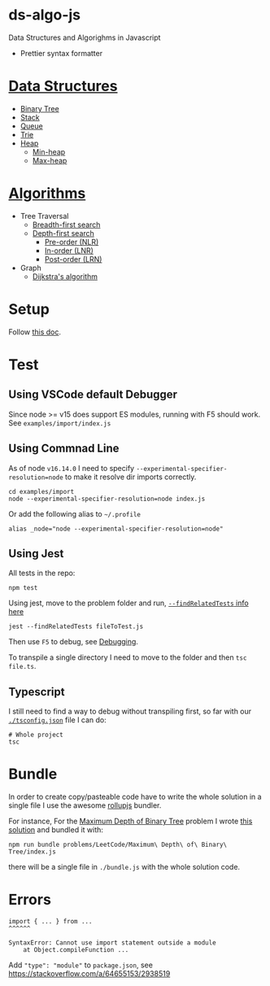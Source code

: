 # ds-algo-js
Data Structures and Algorighms in Javascript

- Prettier syntax formatter

# [Data Structures](data-structures)
- [Binary Tree](data-structures/BinaryTree)
- [Stack](data-structures/Stack)
- [Queue](data-structures/Queue)
- [Trie](data-structures/Trie)
- [Heap](data-structures/Heap/index.ts)
  - [Min-heap](data-structures/Heap/MinHeap.ts)
  - [Max-heap](data-structures/Heap/MaxHeap.ts)

# [Algorithms](algorithms)
- Tree Traversal
  - [Breadth-first search](algorithms/tree-traversal/index.js)
  - [Depth-first search](algorithms/tree-traversal/index.js)
    - [Pre-order (NLR)](https://en.wikipedia.org/wiki/Tree_traversal#Pre-order_(NLR))
    - [In-order (LNR)](https://en.wikipedia.org/wiki/Tree_traversal#In-order_(LNR))
    - [Post-order (LRN)](https://en.wikipedia.org/wiki/Tree_traversal#Post-order_(LRN))
- Graph
  - [Dijkstra's algorithm](algorithms/dijkstra/index.js)

# Setup
Follow [this doc](docs/Setup_JS_Env.md).

# Test
## Using VSCode default Debugger
Since node >= v15 does support ES modules, running with F5 should work. See `examples/import/index.js`

## Using Commnad Line
As of node `v16.14.0` I need to specify `--experimental-specifier-resolution=node` to make it resolve dir imports correctly.

```
cd examples/import
node --experimental-specifier-resolution=node index.js
```
Or add the following alias to `~/.profile`
```
alias _node="node --experimental-specifier-resolution=node"
```

## Using Jest
All tests in the repo:
```
npm test
```

Using jest, move to the problem folder and run, [`--findRelatedTests` info here](https://jestjs.io/docs/cli#--findrelatedtests-spaceseparatedlistofsourcefiles)
```
jest --findRelatedTests fileToTest.js 
```

Then use `F5` to debug, see [Debugging](https://code.visualstudio.com/docs/typescript/typescript-tutorial#_debugging).

To transpile a single directory I need to move to the folder and then `tsc file.ts`.

## Typescript
I still need to find a way to debug without transpiling first, so far with our [`./tsconfig.json`](tsconfig.json) file I can do:
```
# Whole project
tsc
```

# Bundle
In order to create copy/pasteable code have to write the whole solution in a single file I use the awesome [rollupjs](https://rollupjs.org) bundler.

For instance, For the [Maximum Depth of Binary Tree](https://leetcode.com/problems/maximum-depth-of-binary-tree) problem I wrote [this solution](problems/LeetCode/Maximum%20Depth%20of%20Binary%20Tree) and bundled it with:
```
npm run bundle problems/LeetCode/Maximum\ Depth\ of\ Binary\ Tree/index.js
```
there will be a single file in `./bundle.js` with the whole solution code.

# Errors
```
import { ... } from ...
^^^^^^

SyntaxError: Cannot use import statement outside a module
    at Object.compileFunction ...
```
Add `"type": "module"` to `package.json`, see https://stackoverflow.com/a/64655153/2938519
